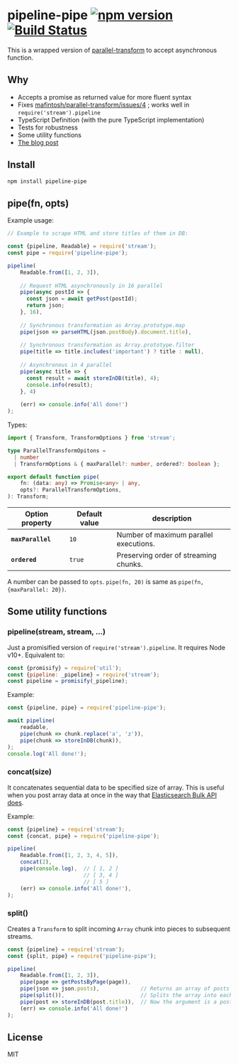 # pipeline-pipe [![npm version](https://badge.fury.io/js/pipeline-pipe.svg)](https://badge.fury.io/js/pipeline-pipe) [![Build Status](https://travis-ci.org/piglovesyou/pipeline-pipe.svg?branch=master)](https://travis-ci.org/piglovesyou/pipeline-pipe)

This is a wrapped version of [parallel-transform](https://github.com/mafintosh/parallel-transform) to accept asynchronous function.

## Why

* Accepts a promise as returned value for more fluent syntax
* Fixes [mafintosh/parallel-transform/issues/4](https://github.com/mafintosh/parallel-transform/issues/4) ; works well in `require('stream').pipeline`
* TypeScript Definition (with the pure TypeScript implementation)
* Tests for robustness
* Some utility functions
* [The blog post](https://dev.to/piglovesyou/pipeline-pipe-fun-way-to-get-batching-done-with-node-stream-42cb)

## Install

```bash
npm install pipeline-pipe
```

## pipe(fn, opts)

Example usage:
 
```js
// Example to scrape HTML and store titles of them in DB:

const {pipeline, Readable} = require('stream');
const pipe = require('pipeline-pipe');

pipeline(
    Readable.from([1, 2, 3]),
    
    // Request HTML asynchronously in 16 parallel
    pipe(async postId => {                
      const json = await getPost(postId);
      return json;
    }, 16),
    
    // Synchronous transformation as Array.prototype.map
    pipe(json => parseHTML(json.postBody).document.title),
    
    // Synchronous transformation as Array.prototype.filter
    pipe(title => title.includes('important') ? title : null),
    
    // Asynchronous in 4 parallel
    pipe(async title => {
      const result = await storeInDB(title), 4);
      console.info(result);
    }, 4)
    
    (err) => console.info('All done!')
);
```

Types:

```typescript
import { Transform, TransformOptions } from 'stream';

type ParallelTransformOpitons =
  | number
  | TransformOptions & { maxParallel?: number, ordered?: boolean };

export default function pipe(
    fn: (data: any) => Promise<any> | any,
    opts?: ParallelTransformOptions,
): Transform;
 ```

| Option property | Default value | description |
| --- | --- | --- |
| **`maxParallel`**  | `10` | Number of maximum parallel executions. |
| **`ordered`**      | `true` | Preserving order of streaming chunks. |

A number can be passed to `opts`. `pipe(fn, 20)` is same as `pipe(fn, {maxParallel: 20})`.

## Some utility functions

### pipeline(stream, stream, ...)
 
Just a promisified version of `require('stream').pipeline`. It requires Node v10+. Equivalent to:

```js
const {promisify} = require('util');
const {pipeline: _pipeline} = require('stream');
const pipeline = promisify(_pipeline);
```

Example:

```js
const {pipeline, pipe} = require('pipeline-pipe');

await pipeline(
    readable,
    pipe(chunk => chunk.replace('a', 'z')),
    pipe(chunk => storeInDB(chunk)),
);
console.log('All done!');
``` 

### concat(size)

It concatenates sequential data to be specified size of array. This is useful when you post array data at once in the way that [Elasticsearch Bulk API does](https://www.elastic.co/guide/en/elasticsearch/reference/6.2/docs-bulk.html).

Example:
```javascript
const {pipeline} = require('stream');
const {concat, pipe} = require('pipeline-pipe');

pipeline(
    Readable.from([1, 2, 3, 4, 5]),
    concat(2),
    pipe(console.log),  // [ 1, 2 ]
                        // [ 3, 4 ]
                        // [ 5 ]
    (err) => console.info('All done!'),
);
```

### split()

Creates a `Transform` to split incoming `Array` chunk into pieces to subsequent streams.

```js
const {pipeline} = require('stream');
const {split, pipe} = require('pipeline-pipe');

pipeline(
    Readable.from([1, 2, 3]),
    pipe(page => getPostsByPage(page)),
    pipe(json => json.posts),             // Returns an array of posts
    pipe(split()),                        // Splits the array into each posts
    pipe(post => storeInDB(post.title)),  // Now the argument is a post
    (err) => console.info('All done!')
);
```

## License

MIT
